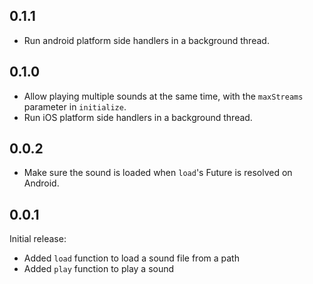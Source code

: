 ## 0.1.1

- Run android platform side handlers in a background thread.

## 0.1.0

- Allow playing multiple sounds at the same time, with the `maxStreams`
  parameter in `initialize`.
- Run iOS platform side handlers in a background thread.

## 0.0.2

- Make sure the sound is loaded when `load`'s Future is resolved on Android.

## 0.0.1

Initial release:
- Added `load` function to load a sound file from a path
- Added `play` function to play a sound
